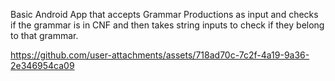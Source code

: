 Basic Android App that accepts Grammar Productions as input and checks if the grammar is in CNF and then takes string inputs to check if they belong to that grammar.

https://github.com/user-attachments/assets/718ad70c-7c2f-4a19-9a36-2e346954ca09
